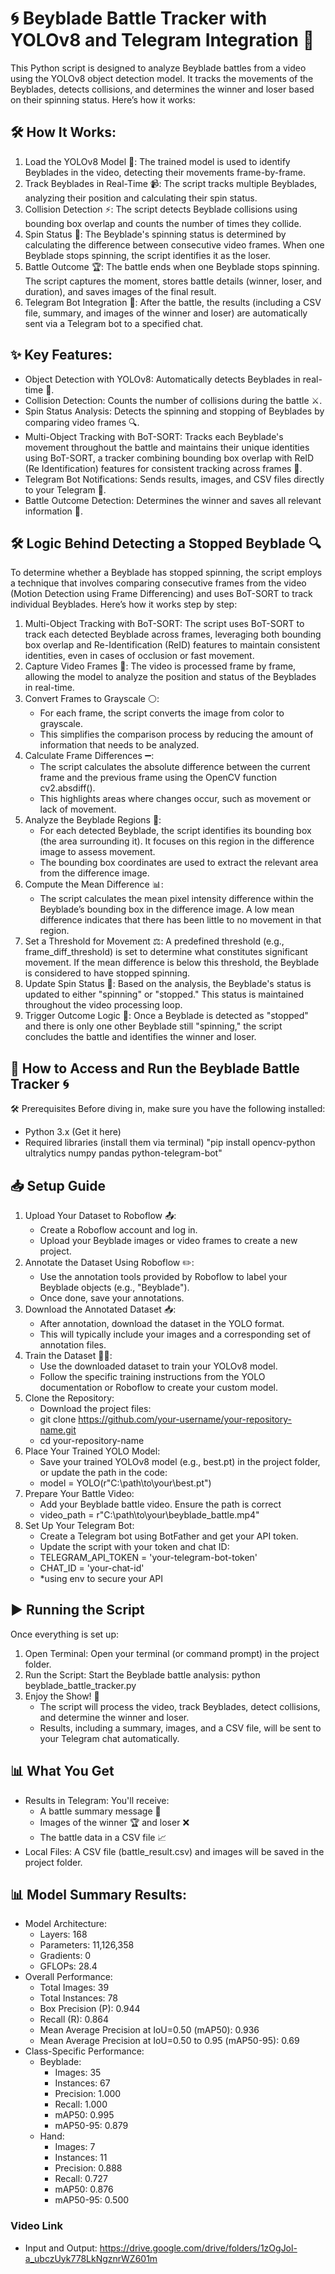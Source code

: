 # 🌀 Beyblade Battle Tracker with YOLOv8 and Telegram Integration 🚀

This Python script is designed to analyze Beyblade battles from a video using the YOLOv8 object detection model. It tracks the movements of the Beyblades, detects collisions, and determines the winner and loser based on their spinning status. Here’s how it works:

## 🛠️ How It Works:
1. Load the YOLOv8 Model 🧠:
   The trained model is used to identify Beyblades in the video, detecting their movements frame-by-frame.
2. Track Beyblades in Real-Time 📹:
   The script tracks multiple Beyblades, analyzing their position and calculating their spin status.
3. Collision Detection ⚡:
   The script detects Beyblade collisions using bounding box overlap and counts the number of times they collide.
4. Spin Status 🔄:
   The Beyblade's spinning status is determined by calculating the difference between consecutive video frames. When one Beyblade stops spinning, the script identifies it as the loser.
5. Battle Outcome 🏆:
   The battle ends when one Beyblade stops spinning. The script captures the moment, stores battle details (winner, loser, and duration), and saves images of the final result.
6. Telegram Bot Integration 🤖:
   After the battle, the results (including a CSV file, summary, and images of the winner and loser) are automatically sent via a Telegram bot to a specified chat.
   
## ✨ Key Features:
- Object Detection with YOLOv8: Automatically detects Beyblades in real-time 🎯.
- Collision Detection: Counts the number of collisions during the battle ⚔️.
- Spin Status Analysis: Detects the spinning and stopping of Beyblades by comparing video frames 🔍.
- Multi-Object Tracking with BoT-SORT: Tracks each Beyblade's movement throughout the battle and maintains their unique identities using BoT-SORT, a tracker combining bounding box overlap with ReID (Re Identification) features for consistent tracking across frames 🔄.
- Telegram Bot Notifications: Sends results, images, and CSV files directly to your Telegram 📩.
- Battle Outcome Detection: Determines the winner and saves all relevant information 🏅.

## 🛠️ Logic Behind Detecting a Stopped Beyblade 🔍
To determine whether a Beyblade has stopped spinning, the script employs a technique that involves comparing consecutive frames from the video (Motion Detection using Frame Differencing) and uses BoT-SORT to track individual Beyblades. Here’s how it works step by step:
1. Multi-Object Tracking with BoT-SORT: The script uses BoT-SORT to track each detected Beyblade across frames, leveraging both bounding box overlap and Re-Identification (ReID) features to maintain consistent identities, even in cases of occlusion or fast movement.
2. Capture Video Frames 🎥:
   The video is processed frame by frame, allowing the model to analyze the position and status of the Beyblades in real-time.
3. Convert Frames to Grayscale ⚪:
   - For each frame, the script converts the image from color to grayscale.
   - This simplifies the comparison process by reducing the amount of information that needs to be analyzed.
4. Calculate Frame Differences ➖:
   - The script calculates the absolute difference between the current frame and the previous frame using the OpenCV function cv2.absdiff().
   - This highlights areas where changes occur, such as movement or lack of movement.
5. Analyze the Beyblade Regions 📏:
   - For each detected Beyblade, the script identifies its bounding box (the area surrounding it). It focuses on this region in the difference image to assess movement.
   - The bounding box coordinates are used to extract the relevant area from the difference image.
6. Compute the Mean Difference 📊:
   - The script calculates the mean pixel intensity difference within the Beyblade’s bounding box in the difference image. A low mean difference indicates that there has been little to no movement in that region.
7. Set a Threshold for Movement ⚖️:
   A predefined threshold (e.g., frame_diff_threshold) is set to determine what constitutes significant movement. If the mean difference is below this threshold, the Beyblade is considered to have stopped spinning.
8. Update Spin Status 🔄:
   Based on the analysis, the Beyblade's status is updated to either "spinning" or "stopped." This status is maintained throughout the video processing loop.
9. Trigger Outcome Logic 🏁:
   Once a Beyblade is detected as "stopped" and there is only one other Beyblade still "spinning," the script concludes the battle and identifies the winner and loser.


## 🚀 How to Access and Run the Beyblade Battle Tracker 🌀
🛠️ Prerequisites
Before diving in, make sure you have the following installed:
- Python 3.x (Get it here)
- Required libraries (install them via terminal) "pip install opencv-python ultralytics numpy pandas python-telegram-bot"

## 📥 Setup Guide
1. Upload Your Dataset to Roboflow 📤:
   - Create a Roboflow account and log in.
   - Upload your Beyblade images or video frames to create a new project.
2. Annotate the Dataset Using Roboflow ✏️:
   - Use the annotation tools provided by Roboflow to label your Beyblade objects (e.g., "Beyblade").
   - Once done, save your annotations.
3. Download the Annotated Dataset 📥:
   - After annotation, download the dataset in the YOLO format.
   - This will typically include your images and a corresponding set of annotation files.
4. Train the Dataset 🏋️‍♂️:
   - Use the downloaded dataset to train your YOLOv8 model.
   - Follow the specific training instructions from the YOLO documentation or Roboflow to create your custom model.
5. Clone the Repository:
   - Download the project files:
   - git clone https://github.com/your-username/your-repository-name.git
   - cd your-repository-name
6. Place Your Trained YOLO Model:
   - Save your trained YOLOv8 model (e.g., best.pt) in the project folder, or update the path in the code:
   - model = YOLO(r"C:\path\to\your\best.pt")
7. Prepare Your Battle Video:
   - Add your Beyblade battle video. Ensure the path is correct
   - video_path = r"C:\path\to\your\beyblade_battle.mp4"
8. Set Up Your Telegram Bot:
   - Create a Telegram bot using BotFather and get your API token.
   - Update the script with your token and chat ID:
   - TELEGRAM_API_TOKEN = 'your-telegram-bot-token'
   - CHAT_ID = 'your-chat-id'
   - *using env to secure your API
## ▶️ Running the Script
Once everything is set up:
1. Open Terminal:
   Open your terminal (or command prompt) in the project folder.
2. Run the Script:
   Start the Beyblade battle analysis:
   python beyblade_battle_tracker.py
3. Enjoy the Show! 🎉
   - The script will process the video, track Beyblades, detect collisions, and determine the winner and loser.
   - Results, including a summary, images, and a CSV file, will be sent to your Telegram chat automatically.
## 📊 What You Get
- Results in Telegram: You'll receive:
  - A battle summary message 📜
  - Images of the winner 🏆 and loser ❌
  - The battle data in a CSV file 📈
- Local Files: A CSV file (battle_result.csv) and images will be saved in the project folder.
## 📊 Model Summary Results:
- Model Architecture:
  - Layers: 168
  - Parameters: 11,126,358
  - Gradients: 0
  - GFLOPs: 28.4
- Overall Performance:
  - Total Images: 39
  - Total Instances: 78
  - Box Precision (P): 0.944
  - Recall (R): 0.864
  - Mean Average Precision at IoU=0.50 (mAP50): 0.936
  - Mean Average Precision at IoU=0.50 to 0.95 (mAP50-95): 0.69
- Class-Specific Performance:
  - Beyblade:
    - Images: 35
    - Instances: 67
    - Precision: 1.000
    - Recall: 1.000
    - mAP50: 0.995
    - mAP50-95: 0.879
   - Hand:
     - Images: 7
     - Instances: 11
     - Precision: 0.888
     - Recall: 0.727
     - mAP50: 0.876
     - mAP50-95: 0.500

### Video Link
- Input and Output: https://drive.google.com/drive/folders/1zOgJol-a_ubczUyk778LkNgznrWZ601m
